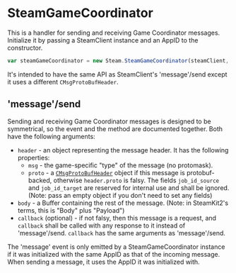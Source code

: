 # SteamGameCoordinator

This is a handler for sending and receiving Game Coordinator messages. Initialize it by passing a SteamClient instance and an AppID to the constructor.

```js
var steamGameCoordinator = new Steam.SteamGameCoordinator(steamClient, 570);
```

It's intended to have the same API as SteamClient's 'message'/send except it uses a different `CMsgProtoBufHeader`.

## 'message'/send

Sending and receiving Game Coordinator messages is designed to be symmetrical, so the event and the method are documented together. Both have the following arguments:

* `header` - an object representing the message header. It has the following properties:
  * `msg` - the game-specific "type" of the message (no protomask).
  * `proto` - a [`CMsgProtoBufHeader`](https://github.com/SteamRE/SteamKit/blob/master/Resources/Protobufs/dota/steammessages.proto) object if this message is protobuf-backed, otherwise `header.proto` is falsy. The fields `job_id_source` and `job_id_target` are reserved for internal use and shall be ignored. (Note: pass an empty object if you don't need to set any fields)
* `body` - a Buffer containing the rest of the message. (Note: in SteamKit2's terms, this is "Body" plus "Payload")
* `callback` (optional) - if not falsy, then this message is a request, and `callback` shall be called with any response to it instead of 'message'/send. `callback` has the same arguments as 'message'/send.

The 'message' event is only emitted by a SteamGameCoordinator instance if it was initialized with the same AppID as that of the incoming message. When sending a message, it uses the AppID it was initialized with.
